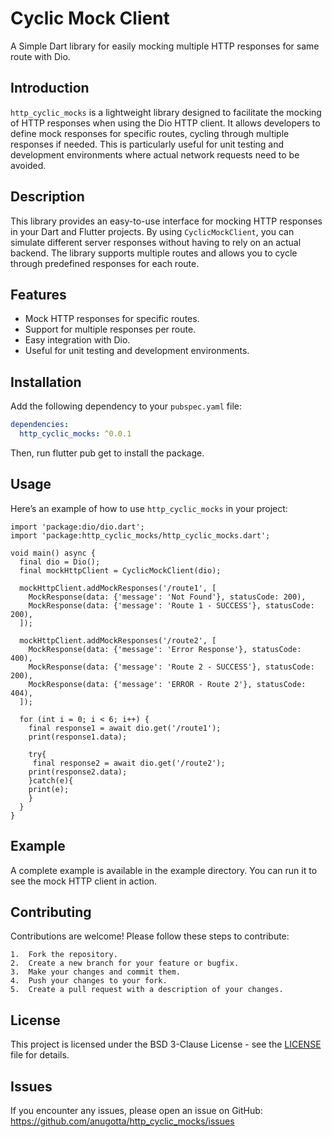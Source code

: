 # Cyclic Mock Client

A Simple Dart library for easily mocking multiple HTTP responses for same route with Dio.

## Introduction

`http_cyclic_mocks` is a lightweight library designed to facilitate the mocking of HTTP responses when using the Dio HTTP client. It allows developers to define mock responses for specific routes, cycling through multiple responses if needed. This is particularly useful for unit testing and development environments where actual network requests need to be avoided.

## Description

This library provides an easy-to-use interface for mocking HTTP responses in your Dart and Flutter projects. By using `CyclicMockClient`, you can simulate different server responses without having to rely on an actual backend. The library supports multiple routes and allows you to cycle through predefined responses for each route.

## Features

- Mock HTTP responses for specific routes.
- Support for multiple responses per route.
- Easy integration with Dio.
- Useful for unit testing and development environments.

## Installation

Add the following dependency to your `pubspec.yaml` file:

```yaml
dependencies:
  http_cyclic_mocks: ^0.0.1
  ```

Then, run flutter pub get to install the package.

## Usage

Here’s an example of how to use `http_cyclic_mocks` in your project:

```
import 'package:dio/dio.dart';
import 'package:http_cyclic_mocks/http_cyclic_mocks.dart';

void main() async {
  final dio = Dio();
  final mockHttpClient = CyclicMockClient(dio);

  mockHttpClient.addMockResponses('/route1', [
    MockResponse(data: {'message': 'Not Found'}, statusCode: 200),
    MockResponse(data: {'message': 'Route 1 - SUCCESS'}, statusCode: 200),
  ]);

  mockHttpClient.addMockResponses('/route2', [
    MockResponse(data: {'message': 'Error Response'}, statusCode: 400),
    MockResponse(data: {'message': 'Route 2 - SUCCESS'}, statusCode: 200),
    MockResponse(data: {'message': 'ERROR - Route 2'}, statusCode: 404),
  ]);

  for (int i = 0; i < 6; i++) {
    final response1 = await dio.get('/route1');
    print(response1.data);

    try{
     final response2 = await dio.get('/route2');
    print(response2.data);
    }catch(e){
    print(e);
    }
  }
}
```

## Example

A complete example is available in the example directory. You can run it to see the mock HTTP client in action.

## Contributing

Contributions are welcome! Please follow these steps to contribute:

	1.	Fork the repository.
	2.	Create a new branch for your feature or bugfix.
	3.	Make your changes and commit them.
	4.	Push your changes to your fork.
	5.	Create a pull request with a description of your changes.

## License

This project is licensed under the BSD 3-Clause License - see the [LICENSE](https://github.com/anugotta/FlipTimerView/blob/master/LICENSE) file for details.

## Issues

If you encounter any issues, please open an issue on GitHub: https://github.com/anugotta/http_cyclic_mocks/issues
